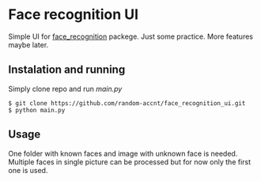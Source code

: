 # Face recognition UI
Simple UI for [face_recognition](https://github.com/ageitgey/face_recognition) packege. Just some practice. More features maybe later.

## Instalation and running
Simply clone repo and run *main.py*
```
$ git clone https://github.com/random-accnt/face_recognition_ui.git
$ python main.py
```

## Usage
One folder with known faces and image with unknown face is needed. Multiple faces in single picture can be processed but for now only the first one is used.

